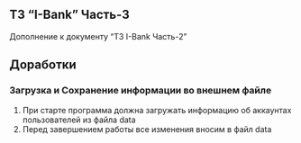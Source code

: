 ## ТЗ “I-Bank” Часть-3

Дополнение к документу “ТЗ I-Bank Часть-2”


## Доработки


### Загрузка и Сохранение информации во внешнем файле



1. При старте программа должна загружать информацию об аккаунтах пользователей из файла data
2. Перед завершением работы все изменения вносим в файл data